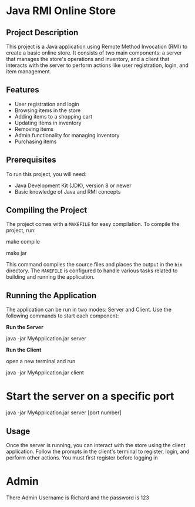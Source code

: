 # Java RMI Online Store 

## Project Description

This project is a Java application using Remote Method Invocation (RMI) to create a basic online store. It consists of two main components: a server that manages the store's operations and inventory, and a client that interacts with the server to perform actions like user registration, login, and item management.

## Features

- User registration and login
- Browsing items in the store
- Adding items to a shopping cart
- Updating items in inventory
- Removing items
- Admin functionality for managing inventory
- Purchasing items

## Prerequisites

To run this project, you will need:
- Java Development Kit (JDK), version 8 or newer
- Basic knowledge of Java and RMI concepts

## Compiling the Project

The project comes with a `MAKEFILE` for easy compilation. To compile the project, run:

make compile 

make jar

This command compiles the source files and places the output in the `bin` directory. The `MAKEFILE` is configured to handle various tasks related to building and running the application.

## Running the Application
The application can be run in two modes: Server and Client. Use the following commands to start each component:

**Run the Server**

java -jar MyApplication.jar server

**Run the Client**

open a new terminal and run 

java -jar MyApplication.jar client

# Start the server on a specific port
java -jar MyApplication.jar server [port number]



## Usage
Once the server is running, you can interact with the store using the client application. Follow the prompts in the client's terminal to register, login, and perform other actions.
You must first register before logging in 

# Admin
There Admin Username is Richard and the password is 123
